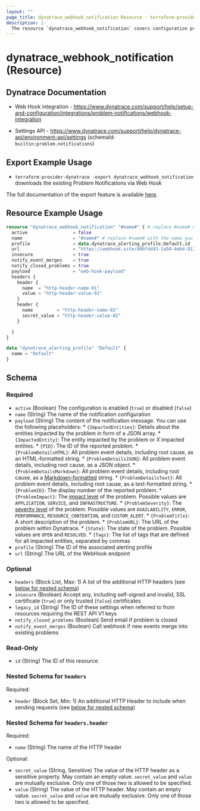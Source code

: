 ```yaml
---
layout: ""
page_title: dynatrace_webhook_notification Resource - terraform-provider-dynatrace"
description: |-
  The resource `dynatrace_webhook_notification` covers configuration problem notifications sent via Web Hook
---
```


# dynatrace_webhook_notification (Resource)

## Dynatrace Documentation

- Web Hook integration - https://www.dynatrace.com/support/help/setup-and-configuration/integrations/problem-notifications/webhook-integration

- Settings API - https://www.dynatrace.com/support/help/dynatrace-api/environment-api/settings (schemaId: `builtin:problem.notifications`)

## Export Example Usage

- `terraform-provider-dynatrace -export dynatrace_webhook_notification` downloads the existing Problem Notifications via Web Hook

The full documentation of the export feature is available [here](https://registry.terraform.io/providers/dynatrace-oss/dynatrace/latest/docs/guides/export-v2).

## Resource Example Usage

```terraform
resource "dynatrace_webhook_notification" "#name#" { # replace #name# with the name you would like your resource be known within your Terraform Module
  active                 = false
  name                   = "#name#" # replace #name# with the name you would like your entry to be displayed within the Dynatrace Web UI
  profile                = data.dynatrace_alerting_profile.Default.id
  url                    = "https://webhook.site/40bf4d43-1a50-4ebd-913d-bf50ce7c3a1e"
  insecure               = true
  notify_event_merges    = true
  notify_closed_problems = true
  payload                = "web-hook-payload"
  headers {
    header {
      name  = "http-header-name-01"
      value = "http-header-value-01"
    }
    header {
      name         = "http-header-name-02"
      secret_value = "http-header-value-02"
    }

  }
}

data "dynatrace_alerting_profile" "Default" {
  name = "Default"
}
```

<!-- schema generated by tfplugindocs -->
## Schema

### Required

- `active` (Boolean) The configuration is enabled (`true`) or disabled (`false`)
- `name` (String) The name of the notification configuration
- `payload` (String) The content of the notification message. You can use the following placeholders:  * `{ImpactedEntities}`: Details about the entities impacted by the problem in form of a JSON array.  * `{ImpactedEntity}`: The entity impacted by the problem or *X* impacted entities.  * `{PID}`: The ID of the reported problem.  * `{ProblemDetailsHTML}`: All problem event details, including root cause, as an HTML-formatted string.  * `{ProblemDetailsJSON}`: All problem event details, including root cause, as a JSON object.  * `{ProblemDetailsMarkdown}`: All problem event details, including root cause, as a [Markdown-formatted](https://www.markdownguide.org/cheat-sheet/) string.  * `{ProblemDetailsText}`: All problem event details, including root cause, as a text-formatted string.  * `{ProblemID}`: The display number of the reported problem.  * `{ProblemImpact}`: The [impact level](https://www.dynatrace.com/support/help/shortlink/impact-analysis) of the problem. Possible values are `APPLICATION`, `SERVICE`, and `INFRASTRUCTURE`.  * `{ProblemSeverity}`: The [severity level](https://www.dynatrace.com/support/help/shortlink/event-types) of the problem. Possible values are `AVAILABILITY`, `ERROR`, `PERFORMANCE`, `RESOURCE_CONTENTION`, and `CUSTOM_ALERT`.  * `{ProblemTitle}`: A short description of the problem.  * `{ProblemURL}`: The URL of the problem within Dynatrace.  * `{State}`: The state of the problem. Possible values are `OPEN` and `RESOLVED`.  * `{Tags}`: The list of tags that are defined for all impacted entities, separated by commas
- `profile` (String) The ID of the associated alerting profile
- `url` (String) The URL of the WebHook endpoint

### Optional

- `headers` (Block List, Max: 1) A list of the additional HTTP headers (see [below for nested schema](#nestedblock--headers))
- `insecure` (Boolean) Accept any, including self-signed and invalid, SSL certificate (`true`) or only trusted (`false`) certificates
- `legacy_id` (String) The ID of these settings when referred to from resources requiring the REST API V1 keys
- `notify_closed_problems` (Boolean) Send email if problem is closed
- `notify_event_merges` (Boolean) Call webhook if new events merge into existing problems

### Read-Only

- `id` (String) The ID of this resource.

<a id="nestedblock--headers"></a>
### Nested Schema for `headers`

Required:

- `header` (Block Set, Min: 1) An additional HTTP Header to include when sending requests (see [below for nested schema](#nestedblock--headers--header))

<a id="nestedblock--headers--header"></a>
### Nested Schema for `headers.header`

Required:

- `name` (String) The name of the HTTP header

Optional:

- `secret_value` (String, Sensitive) The value of the HTTP header as a sensitive property. May contain an empty value. `secret_value` and `value` are mutually exclusive. Only one of those two is allowed to be specified.
- `value` (String) The value of the HTTP header. May contain an empty value. `secret_value` and `value` are mutually exclusive. Only one of those two is allowed to be specified.
 